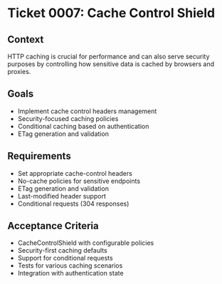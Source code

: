 # Ticket 0007: Cache Control Shield

## Context
HTTP caching is crucial for performance and can also serve security purposes by controlling how sensitive data is cached by browsers and proxies.

## Goals
- Implement cache control headers management
- Security-focused caching policies
- Conditional caching based on authentication
- ETag generation and validation

## Requirements
- Set appropriate cache-control headers
- No-cache policies for sensitive endpoints
- ETag generation and validation
- Last-modified header support
- Conditional requests (304 responses)

## Acceptance Criteria
- CacheControlShield with configurable policies
- Security-first caching defaults
- Support for conditional requests
- Tests for various caching scenarios
- Integration with authentication state